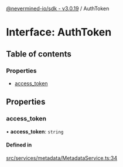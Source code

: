 [@nevermined-io/sdk - v3.0.19](../code-reference.md) / AuthToken

# Interface: AuthToken

## Table of contents

### Properties

- [access_token](AuthToken.md#access_token)

## Properties

### access_token

• **access_token**: `string`

#### Defined in

[src/services/metadata/MetadataService.ts:34](https://github.com/nevermined-io/sdk-js/blob/065f3decbaad4f3943ea9ea3e7eade094f617f96/src/services/metadata/MetadataService.ts#L34)

